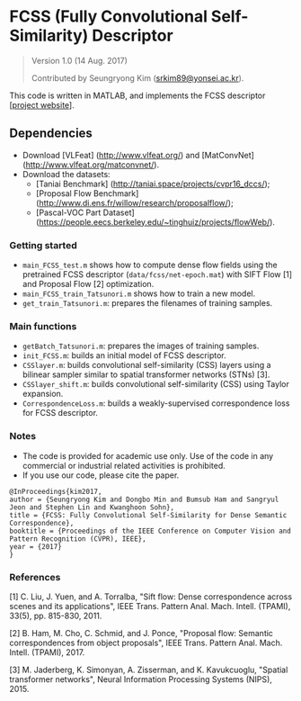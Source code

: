 # FCSS (Fully Convolutional Self-Similarity) Descriptor

> Version 1.0 (14 Aug. 2017)
>
> Contributed by Seungryong Kim (srkim89@yonsei.ac.kr).

This code is written in MATLAB, and implements the FCSS descriptor [[project website](https://seungryong.github.io/FCSS/)]. 

## Dependencies
  - Download [VLFeat] (http://www.vlfeat.org/) and [MatConvNet] (http://www.vlfeat.org/matconvnet/).
  - Download the datasets:
    - [Taniai Benchmark] (http://taniai.space/projects/cvpr16_dccs/);
    - [Proposal Flow Benchmark] (http://www.di.ens.fr/willow/research/proposalflow/);
    - [Pascal-VOC Part Dataset] (https://people.eecs.berkeley.edu/~tinghuiz/projects/flowWeb/).

### Getting started ###
  - `main_FCSS_test.m` shows how to compute dense flow fields using the pretrained FCSS descriptor (`data/fcss/net-epoch.mat`) with SIFT Flow [1] and Proposal Flow [2] optimization.
  - `main_FCSS_train_Tatsunori.m`  shows how to train a new model.
  - `get_train_Tatsunori.m`: prepares the filenames of training samples.

### Main functions ### 
  - `getBatch_Tatsunori.m`: prepares the images of training samples.
  - `init_FCSS.m`: builds an initial model of FCSS descriptor.
  - `CSSlayer.m`: builds convolutional self-similarity (CSS) layers using a bilinear sampler similar to spatial transformer networks (STNs) [3].
  - `CSSlayer_shift.m`: builds convolutional self-similarity (CSS) using Taylor expansion.
  - `CorrespondenceLoss.m`: builds a weakly-supervised correspondence loss for FCSS descriptor.
  
### Notes ###

  - The code is provided for academic use only. Use of the code in any commercial or industrial related activities is prohibited. 
  - If you use our code, please cite the paper. 

```
@InProceedings{kim2017,
author = {Seungryong Kim and Dongbo Min and Bumsub Ham and Sangryul Jeon and Stephen Lin and Kwanghoon Sohn},
title = {FCSS: Fully Convolutional Self-Similarity for Dense Semantic Correspondence},
booktitle = {Proceedings of the IEEE Conference on Computer Vision and Pattern Recognition (CVPR), IEEE},
year = {2017}
}
```

### References ###

[1] C. Liu, J. Yuen, and A. Torralba, "Sift flow: Dense correspondence across scenes and its applications", IEEE Trans. Pattern Anal. Mach. Intell. (TPAMI), 33(5), pp. 815-830, 2011.

[2] B. Ham, M. Cho, C. Schmid, and J. Ponce, "Proposal flow: Semantic correspondences from object proposals", IEEE Trans. Pattern Anal. Mach. Intell. (TPAMI), 2017.

[3] M. Jaderberg, K. Simonyan, A. Zisserman, and K. Kavukcuoglu, "Spatial transformer networks", Neural Information Processing Systems (NIPS), 2015.
